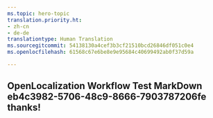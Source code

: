 ```yaml
---
ms.topic: hero-topic
translation.priority.ht:
- zh-cn
- de-de
translationtype: Human Translation
ms.sourcegitcommit: 54138130a4cef3b3cf21510bcd26846df051c0e4
ms.openlocfilehash: 61568c67e6be8e9e95684c40699492ab0f37d59a

---
```

## OpenLocalization Workflow Test MarkDown eb4c3982-5706-48c9-8666-7903787206fe thanks!



<!--HONumber=Jul16_HO2-->



